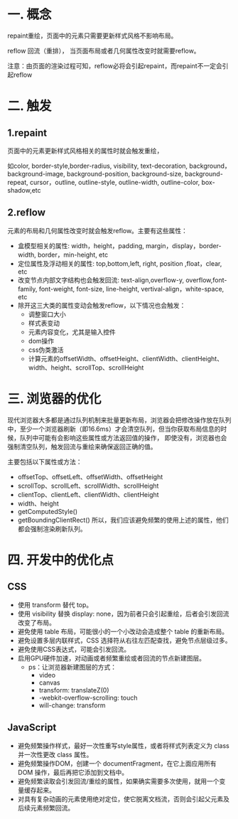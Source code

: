 # 一. 概念

repaint重绘，页面中的元素只需要更新样式风格不影响布局。

reflow 回流（重排）， 当页面布局或者几何属性改变时就需要reflow。

注意：由页面的渲染过程可知，reflow必将会引起repaint，而repaint不一定会引起reflow

# 二. 触发

## 1.repaint

页面中的元素更新样式风格相关的属性时就会触发重绘，

如color, border-style,border-radius, visibility, text-decoration, background， background-image,  background-position,  background-size, 
background-repeat, cursor，outline, outline-style, outline-width, outline-color, box-shadow,etc

## 2.reflow

元素的布局和几何属性改变时就会触发reflow。主要有这些属性：
* 盒模型相关的属性: width，height，padding, margin，display，border-width, border，min-height, etc
* 定位属性及浮动相关的属性: top,bottom,left, right, position ,float，clear, etc
* 改变节点内部文字结构也会触发回流: text-align,overflow-y, overflow,font-family, font-weight, font-size, line-height, vertival-align，white-space, etc
* 除开这三大类的属性变动会触发reflow，以下情况也会触发：
    - 调整窗口大小
    - 样式表变动
    - 元素内容变化，尤其是输入控件
    - dom操作
    - css伪类激活
    - 计算元素的offsetWidth、offsetHeight、clientWidth、clientHeight、width、height、scrollTop、scrollHeight


# 三. 浏览器的优化

现代浏览器大多都是通过队列机制来批量更新布局，浏览器会把修改操作放在队列中，至少一个浏览器刷新（即16.6ms）才会清空队列，但当你获取布局信息的时候，队列中可能有会影响这些属性或方法返回值的操作，
即使没有，浏览器也会强制清空队列，触发回流与重绘来确保返回正确的值。

主要包括以下属性或方法：
* offsetTop、offsetLeft、offsetWidth、offsetHeight
* scrollTop、scrollLeft、scrollWidth、scrollHeight
* clientTop、clientLeft、clientWidth、clientHeight
* width、height
* getComputedStyle()
* getBoundingClientRect()
所以，我们应该避免频繁的使用上述的属性，他们都会强制渲染刷新队列。


# 四. 开发中的优化点

## CSS
* 使用 transform 替代 top。
* 使用 visibility 替换 display: none，因为前者只会引起重绘，后者会引发回流改变了布局。
* 避免使用 table 布局，可能很小的一个小改动会造成整个 table 的重新布局。
* 避免设置多层内联样式，CSS 选择符从右往左匹配查找，避免节点层级过多。
* 避免使用CSS表达式，可能会引发回流。
* 启用GPU硬件加速，对动画或者频繁重绘或者回流的节点新建图层。
    - ps：让浏览器新建图层的方式：
        - video
        - canvas
        - transform: translateZ(0)
        - -webkit-overflow-scrolling: touch
        - will-change: transform

## JavaScript

* 避免频繁操作样式，最好一次性重写style属性，或者将样式列表定义为 class 并一次性更改 class 属性。
* 避免频繁操作DOM，创建一个 documentFragment，在它上面应用所有 DOM 操作，最后再把它添加到文档中。
* 避免频繁读取会引发回流/重绘的属性，如果确实需要多次使用，就用一个变量缓存起来。
* 对具有复杂动画的元素使用绝对定位，使它脱离文档流，否则会引起父元素及后续元素频繁回流。
